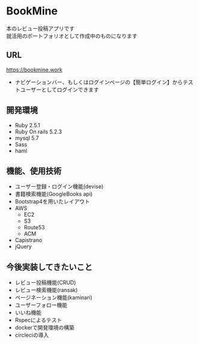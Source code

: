 # BookMine
本のレビュー投稿アプリです<br>
就活用のポートフォリオとして作成中のものになります

## URL
https://bookmine.work

* ナビゲーションバー、もしくはログインページの【簡単ログイン】からテストユーザーとしてログインできます

## 開発環境
* Ruby 2.5.1
* Ruby On rails 5.2.3
* mysql 5.7
* Sass
* haml

## 機能、使用技術
* ユーザー登録・ログイン機能(devise)
* 書籍検索機能(GoogleBooks api)
* Bootstrap4を用いたレイアウト
* AWS
  * EC2
  * S3
  * Route53
  * ACM
* Capistrano
* jQuery

## 今後実装してきたいこと
* レビュー投稿機能(CRUD)
* レビュー検索機能(ransak)
* ページネーション機能(kaminari)
* ユーザーフォロー機能
* いいね機能
* Rspecによるテスト
* dockerで開発環境の構築
* circleciの導入